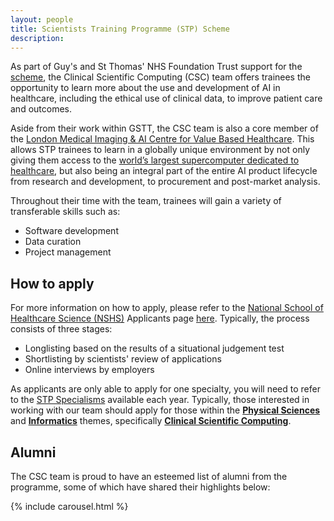 ```yaml
---
layout: people
title: Scientists Training Programme (STP) Scheme
description:
---
```


As part of Guy's and St Thomas' NHS Foundation Trust support for the [scheme](https://nshcs.hee.nhs.uk/programmes/stp/), the Clinical Scientific Computing (CSC) team offers trainees the opportunity to learn more about the use and development of AI in healthcare, including the ethical use of clinical data, to improve patient care and outcomes.

Aside from their work within GSTT, the CSC team is also a core member of the [London Medical Imaging & AI Centre for Value Based Healthcare](https://www.aicentre.co.uk/). This allows STP trainees to learn in a globally unique environment by not only giving them access to the [world’s largest supercomputer dedicated to healthcare](https://www.aicentre.co.uk/news-and-events/news/helping-build-uks-most-powerful-supercomputer-ai-healthcare), but also being an integral part of the entire AI product lifecycle from research and development, to procurement and post-market analysis.

Throughout their time with the team, trainees will gain a variety of transferable skills such as: 

- Software development
- Data curation
- Project management

## How to apply
For more information on how to apply, please refer to the [National School of Healthcare Science (NSHS)](http://nshcs.hee.nhs.uk/) Applicants page [here](https://nshcs.hee.nhs.uk/programmes/stp/applicants/). Typically, the process consists of three stages:

- Longlisting based on the results of a situational judgement test
- Shortlisting by scientists' review of applications
- Online interviews by employers

As applicants are only able to apply for one specialty, you will need to refer to the [STP Specialisms](https://nshcs.hee.nhs.uk/programmes/stp/applicants/stp-specialisms/) available each year. Typically, those interested in working with our team should apply for those within the **[Physical Sciences](https://nshcs.hee.nhs.uk/healthcare-science/healthcare-science-specialisms-explained/physical-sciences/)** and **[Informatics](https://nshcs.hee.nhs.uk/healthcare-science/healthcare-science-specialisms-explained/informatics/)** themes, specifically **[Clinical Scientific Computing](https://nshcs.hee.nhs.uk/healthcare-science/healthcare-science-specialisms-explained/informatics/clinical-scientific-computing/)**.

## Alumni

The CSC team is proud to have an esteemed list of alumni from the programme, some of which have shared their highlights below:

{% include carousel.html %}